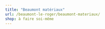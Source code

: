 ```yaml
---
title: "Beaumont matériaux"
url: /beaumont-le-roger/beaumont-materiaux/
shop: à faire soi-même
---
```

